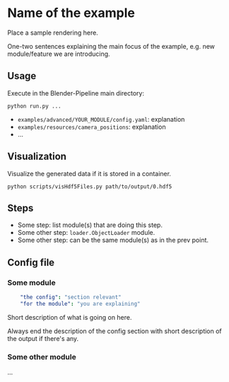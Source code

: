 # Name of the example

Place a sample rendering here.

One-two sentences explaining the main focus of the example, e.g. new module/feature we are introducing.

## Usage

Execute in the Blender-Pipeline main directory:

```
python run.py ...
``` 

* `examples/advanced/YOUR_MODULE/config.yaml`: explanation
* `examples/resources/camera_positions`: explanation
* ...

## Visualization

Visualize the generated data if it is stored in a container.

```
python scripts/visHdf5Files.py path/to/output/0.hdf5
```

## Steps

* Some step: list module(s) that are doing this step.
* Some other step: `loader.ObjectLoader` module.
* Some other step: can be the same module(s) as in the prev point.

## Config file

### Some module

```yaml
    "the config": "section relevant"
    "for the module": "you are explaining"
```

Short description of what is going on here.

Always end the description of the config section with short description of the output if there's any. 

### Some other module

...
